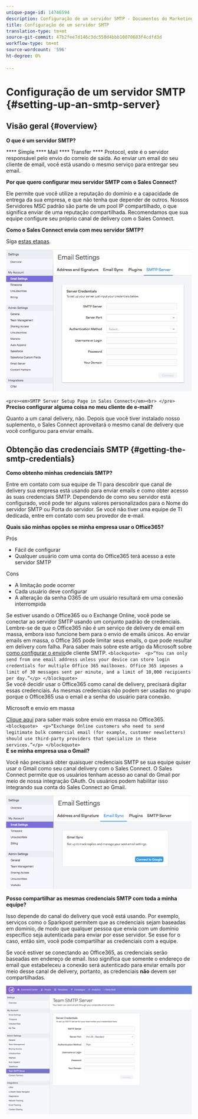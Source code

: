 ```yaml
---
unique-page-id: 14746594
description: Configuração de um servidor SMTP - Documentos do Marketing - Documentação do produto
title: Configuração de um servidor SMTP
translation-type: tm+mt
source-git-commit: 47b2fee7d146c3dc558d4bbb10070683f4cdfd3d
workflow-type: tm+mt
source-wordcount: '596'
ht-degree: 0%

---
```



# Configuração de um servidor SMTP {#setting-up-an-smtp-server}

## Visão geral {#overview}

**O que é um servidor SMTP?**

**** Simple **** Mail **** Transfer **** Protocol, este é o servidor responsável pelo envio do correio de saída. Ao enviar um email do seu cliente de email, você está usando o mesmo serviço para entregar seu email.

**Por que quero configurar meu servidor SMTP com o Sales Connect?**

Ele permite que você utilize a reputação do domínio e a capacidade de entrega da sua empresa, e que não tenha que depender de outros. Nossos Servidores MSC padrão são parte de um pool IP compartilhado, o que significa enviar de uma reputação compartilhada. Recomendamos que sua equipe configure seu próprio canal de delivery com o Sales Connect.

**Como o Sales Connect envia com meu servidor SMTP?**

Siga [estas etapas](http://docs.marketo.com/x/ZgPh).

![](assets/1.png)

`<pre><em>SMTP Server Setup Page in Sales Connect</em><br> </pre>` **Preciso configurar alguma coisa no meu cliente de e-mail?**

Quanto a um canal delivery, não. Depois que você tiver instalado nosso suplemento, o Sales Connect aproveitará o mesmo canal de delivery que você configurou para enviar emails.

## Obtenção das credenciais SMTP {#getting-the-smtp-credentials}

**Como obtenho minhas credenciais SMTP?**

Entre em contato com sua equipe de TI para descobrir que canal de delivery sua empresa está usando para enviar emails e como obter acesso às suas credenciais SMTP. Dependendo de como seu servidor está configurado, você pode ter alguns valores personalizados para o Nome do servidor SMTP ou Porta do servidor. Se você não tiver uma equipe de TI dedicada, entre em contato com seu provedor de e-mail.

**Quais são minhas opções se minha empresa usar o Office365?**

Prós

* Fácil de configurar
* Qualquer usuário com uma conta do Office365 terá acesso a este servidor SMTP

Cons

* A limitação pode ocorrer
* Cada usuário deve configurar
* A alteração da senha O365 de um usuário resultará em uma conexão interrompida

Se estiver usando o Office365 ou o Exchange Online, você pode se conectar ao servidor SMTP usando um conjunto padrão de credenciais. Lembre-se de que o Office365 não é um serviço de delivery de email em massa, embora isso funcione bem para o envio de emails únicos. Ao enviar emails em massa, o Office 365 pode limitar seus emails, o que pode resultar em delivery com falha. Para saber mais sobre este artigo da Microsoft sobre [como configurar o envio](http://support.office.com/en-us/article/how-to-set-up-a-multifunction-device-or-application-to-send-email-using-office-365-69f58e99-c550-4274-ad18-c805d654b4c4)de cliente SMTP.
`<blockquote>  <p>“You can only send from one email address unless your device can store login credentials for multiple Office 365 mailboxes. Office 365 imposes a limit of 30 messages sent per minute, and a limit of 10,000 recipients per day.”</p> </blockquote>`\
Se você decidir usar o Office365 como canal de delivery, precisará digitar essas credenciais. As mesmas credenciais não podem ser usadas no grupo porque o Office365 usa o email e a senha do usuário para conexão.

Microsoft e envio em massa

[Clique aqui](http://technet.microsoft.com/en-us/library/exchange-online-limits.aspx#RecipientLimits) para saber mais sobre envio em massa no Office365.
`<blockquote>  <p>“Exchange Online customers who need to send legitimate bulk commercial email (for example, customer newsletters) should use third-party providers that specialize in these services.”</p> </blockquote>`\
**E se minha empresa usa o Gmail?**

Você não precisará obter quaisquer credenciais SMTP se sua equipe quiser usar o Gmail como seu canal delivery com o Sales Connect. O Sales Connect permite que os usuários tenham acesso ao canal do Gmail por meio de nossa integração OAuth. Os usuários podem habilitar isso integrando sua conta do Sales Connect ao Gmail.

![](assets/2.png)

**Posso compartilhar as mesmas credenciais SMTP com toda a minha equipe?**

Isso depende do canal do delivery que você está usando. Por exemplo, serviços como o Sparkpost permitem que as credenciais sejam baseadas em domínio, de modo que qualquer pessoa que envia com um domínio específico seja autenticada para enviar por esse servidor. Se esse for o caso, então sim, você pode compartilhar as credenciais com a equipe.

Se você estiver se conectando ao Office365, as credenciais serão baseadas em endereço de email. Isso significa que somente o endereço de email que estabeleceu a conexão será autenticado para enviar emails por meio desse canal de delivery, portanto, as credenciais **não** devem ser compartilhadas.

![](assets/3.png)

